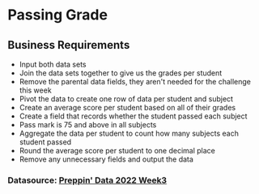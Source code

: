 # Passing Grade

## Business Requirements
* Input both data sets
* Join the data sets together to give us the grades per student
* Remove the parental data fields, they aren't needed for the challenge this week
* Pivot the data to create one row of data per student and subject
* Create an average score per student based on all of their grades
* Create a field that records whether the student passed each subject
* Pass mark is 75 and above in all subjects
* Aggregate the data per student to count how many subjects each student passed
* Round the average score per student to one decimal place
* Remove any unnecessary fields and output the data

### Datasource: [Preppin' Data 2022 Week3](https://preppindata.blogspot.com/2022/01/2022-week-3-prep-school-passing-grades.html)